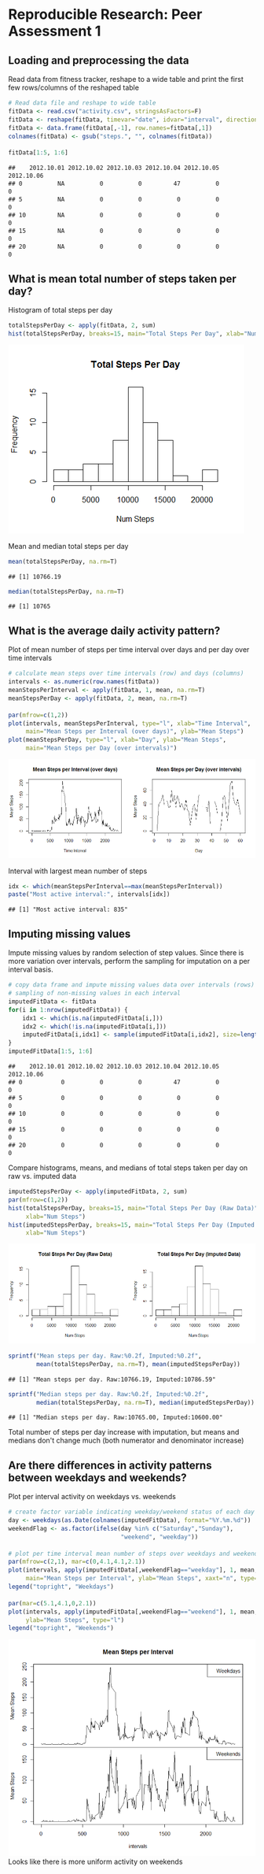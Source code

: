 # Reproducible Research: Peer Assessment 1


## Loading and preprocessing the data

Read data from fitness tracker, reshape to a wide table and print the first few
rows/columns of the reshaped table

```r
# Read data file and reshape to wide table
fitData <- read.csv("activity.csv", stringsAsFactors=F)
fitData <- reshape(fitData, timevar="date", idvar="interval", direction="wide")
fitData <- data.frame(fitData[,-1], row.names=fitData[,1])
colnames(fitData) <- gsub("steps.", "", colnames(fitData))

fitData[1:5, 1:6]
```

```
##    2012.10.01 2012.10.02 2012.10.03 2012.10.04 2012.10.05 2012.10.06
## 0          NA          0          0         47          0          0
## 5          NA          0          0          0          0          0
## 10         NA          0          0          0          0          0
## 15         NA          0          0          0          0          0
## 20         NA          0          0          0          0          0
```

## What is mean total number of steps taken per day?

Histogram of total steps per day

```r
totalStepsPerDay <- apply(fitData, 2, sum)
hist(totalStepsPerDay, breaks=15, main="Total Steps Per Day", xlab="Num Steps")
```

![](PA1_template_files/figure-html/unnamed-chunk-2-1.png) 

Mean and median total steps per day

```r
mean(totalStepsPerDay, na.rm=T)
```

```
## [1] 10766.19
```

```r
median(totalStepsPerDay, na.rm=T)
```

```
## [1] 10765
```


## What is the average daily activity pattern?

Plot of mean number of steps per time interval over days and per day over time
intervals

```r
# calculate mean steps over time intervals (row) and days (columns)
intervals <- as.numeric(row.names(fitData))
meanStepsPerInterval <- apply(fitData, 1, mean, na.rm=T)
meanStepsPerDay <- apply(fitData, 2, mean, na.rm=T)

par(mfrow=c(1,2))
plot(intervals, meanStepsPerInterval, type="l", xlab="Time Interval",
     main="Mean Steps per Interval (over days)", ylab="Mean Steps")
plot(meanStepsPerDay, type="l", xlab="Day", ylab="Mean Steps",
     main="Mean Steps per Day (over intervals)")
```

![](PA1_template_files/figure-html/unnamed-chunk-4-1.png) 

Interval with largest mean number of steps

```r
idx <- which(meanStepsPerInterval==max(meanStepsPerInterval))
paste("Most active interval:", intervals[idx])
```

```
## [1] "Most active interval: 835"
```

## Imputing missing values

Impute missing values by random selection of step values.  Since there is more
variation over intervals, perform the sampling for imputation on a per
interval basis.

```r
# copy data frame and impute missing values data over intervals (rows) by random
# sampling of non-missing values in each interval
imputedFitData <- fitData
for(i in 1:nrow(imputedFitData)) {
    idx1 <- which(is.na(imputedFitData[i,]))
    idx2 <- which(!is.na(imputedFitData[i,]))
    imputedFitData[i,idx1] <- sample(imputedFitData[i,idx2], size=length(idx1))
}
imputedFitData[1:5, 1:6]
```

```
##    2012.10.01 2012.10.02 2012.10.03 2012.10.04 2012.10.05 2012.10.06
## 0           0          0          0         47          0          0
## 5           0          0          0          0          0          0
## 10          0          0          0          0          0          0
## 15          0          0          0          0          0          0
## 20          0          0          0          0          0          0
```

Compare histograms, means, and medians of total steps taken per day on raw vs.
imputed data

```r
imputedStepsPerDay <- apply(imputedFitData, 2, sum)
par(mfrow=c(1,2))
hist(totalStepsPerDay, breaks=15, main="Total Steps Per Day (Raw Data)",
     xlab="Num Steps")
hist(imputedStepsPerDay, breaks=15, main="Total Steps Per Day (Imputed Data)",
     xlab="Num Steps")
```

![](PA1_template_files/figure-html/unnamed-chunk-7-1.png) 

```r
sprintf("Mean steps per day. Raw:%0.2f, Imputed:%0.2f",
        mean(totalStepsPerDay, na.rm=T), mean(imputedStepsPerDay))
```

```
## [1] "Mean steps per day. Raw:10766.19, Imputed:10786.59"
```

```r
sprintf("Median steps per day. Raw:%0.2f, Imputed:%0.2f",
        median(totalStepsPerDay, na.rm=T), median(imputedStepsPerDay))
```

```
## [1] "Median steps per day. Raw:10765.00, Imputed:10600.00"
```
Total number of steps per day increase with imputation, but means and medians
don't change much (both numerator and denominator increase)

## Are there differences in activity patterns between weekdays and weekends?

Plot per interval activity on weekdays vs. weekends

```r
# create factor variable indicating weekday/weekend status of each day
day <- weekdays(as.Date(colnames(imputedFitData), format="%Y.%m.%d"))
weekendFlag <- as.factor(ifelse(day %in% c("Saturday","Sunday"),
                                "weekend", "weekday"))

# plot per time interval mean number of steps over weekdays and weekends
par(mfrow=c(2,1), mar=c(0,4.1,4.1,2.1))
plot(intervals, apply(imputedFitData[,weekendFlag=="weekday"], 1, mean, na.rm=T),
     main="Mean Steps per Interval", ylab="Mean Steps", xaxt="n", type="l")
legend("topright", "Weekdays")

par(mar=c(5.1,4.1,0,2.1))
plot(intervals, apply(imputedFitData[,weekendFlag=="weekend"], 1, mean, na.rm=T),
     ylab="Mean Steps", type="l")
legend("topright", "Weekends")
```

![](PA1_template_files/figure-html/unnamed-chunk-8-1.png) 
<BR>Looks like there is more uniform activity on weekends
